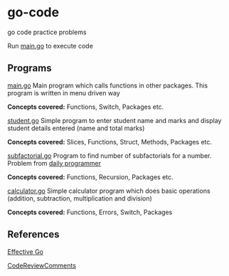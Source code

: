 # go-code

go code practice problems

Run [main.go](main.go) to execute code

## Programs

[main.go](main.go)
    Main program which calls functions in other packages. This program is written in menu driven way

**Concepts covered:** Functions, Switch, Packages etc.

[student.go](student/student.go)
    Simple program to enter student name and marks and display student details entered (name and total marks)

**Concepts covered:** Slices, Functions, Struct, Methods, Packages etc.

[subfactorial.go](subfactorial/subfactorial.go)
    Program to find number of subfactorials for a number. Problem from [daily programmer](https://www.reddit.com/r/dailyprogrammer/comments/9cvo0f/20180904_challenge_367_easy_subfactorials_another/)

**Concepts covered:** Functions, Recursion, Packages etc.

[calculator.go](calculator/calculator.go)
    Simple calculator program which does basic operations (addition, subtraction, multiplication and division)

**Concepts covered:** Functions, Errors, Switch, Packages

## References

[Effective Go](https://golang.org/doc/effective_go.html)

[CodeReviewComments](https://github.com/golang/go/wiki/CodeReviewComments)
